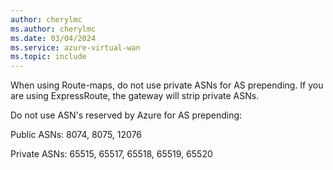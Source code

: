 ```yaml
---
author: cherylmc
ms.author: cherylmc
ms.date: 03/04/2024
ms.service: azure-virtual-wan
ms.topic: include
---
```


When using Route-maps, do not use private ASNs for AS prepending. If you are using ExpressRoute, the gateway will strip private ASNs. 

Do not use ASN's reserved by Azure for AS prepending:

Public ASNs: 8074, 8075, 12076

Private ASNs: 65515, 65517, 65518, 65519, 65520 

